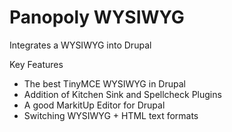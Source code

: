 Panopoly WYSIWYG
================
Integrates a WYSIWYG into Drupal

Key Features
* The best TinyMCE WYSIWYG in Drupal
* Addition of Kitchen Sink and Spellcheck Plugins
* A good MarkitUp Editor for Drupal
* Switching WYSIWYG + HTML text formats
